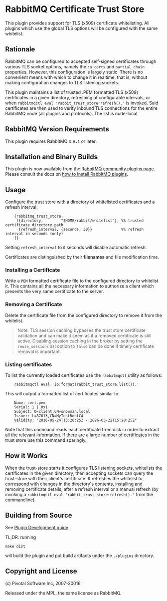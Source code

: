 # RabbitMQ Certificate Trust Store

This plugin provides support for TLS (x509) certificate whitelisting.
All plugins which use the global TLS options will be configured with
the same whitelist.

## Rationale

RabbitMQ can be configured to accepted self-signed certificates
through various TLS socket options, namely the `ca_certs` and
`partial_chain` properties. However, this configuration is largely static.
There is no convenient means with which to change it in realtime, that
is, without making configuration changes to TLS listening sockets.

This plugin maintains a list of trusted .PEM formatted TLS (x509) certificates in a given
directory, refreshing at configurable intervals, or when `rabbitmqctl
eval 'rabbit_trust_store:refresh().'` is invoked. Said certificates are then used
to verify inbound TLS connections for the entire RabbitMQ node (all plugins and protocols).
The list is node-local.

## RabbitMQ Version Requirements

This plugin requires RabbitMQ `3.6.1` or later.

## Installation and Binary Builds

This plugin is now available from the [RabbitMQ community plugins page](http://www.rabbitmq.com/community-plugins.html).
Please consult the docs on [how to install RabbitMQ plugins](http://www.rabbitmq.com/plugins.html#installing-plugins).

## Usage

Configure the trust store with a directory of whitelisted certificates
and a refresh interval:

```
    {rabbitmq_trust_store,
     [{directory,        "$HOME/rabbit/whitelist"}, %% trusted certificate directory path
      {refresh_interval, {seconds, 30}}             %% refresh interval in seconds (only)
    ]}
```

Setting `refresh_interval` to `0` seconds will disable automatic refresh.

Certificates are distinguished by their **filenames** and file modification time.

### Installing a Certificate

Write a `PEM` formatted certificate file to the configured directory
to whitelist it. This contains all the necessary information to
authorize a client which presents the very same certificate to the
server.

### Removing a Certificate

Delete the certificate file from the configured directory to remove it
from the whitelist.

> Note: TLS session caching bypasses the trust store certificate validation and can
make it seem as if a removed certificate is still active. Disabling session caching
in the broker by setting the `reuse_sessions` ssl option to `false` can be done if
timely certificate removal is important.


### Listing certificates

To list the currently loaded certificates use the `rabbitmqctl` utility as follows:

```
    rabbitmqctl eval 'io:format(rabbit_trust_store:list()).'
```

This will output a formatted list of certificates similar to:

```
    Name: cert.pem
    Serial: 1 | 0x1
    Subject: O=client,CN=snowman.local
    Issuer: L=87613,CN=MyTestRootCA
    Validity: "2016-05-24T15:28:25Z - 2026-05-22T15:28:25Z"
```

Note that this command reads each certificate from disk in order to extract
all the relevant information. If there are a large number of certificates in the
trust store use this command sparingly.


## How it Works

When the trust-store starts it configures TLS listening sockets,
whitelists the certificates in the given directory, then accepting
sockets can query the trust-store with their client's certificate. It
refreshes the whitelist to correspond with changes in the directory's
contents, installing and removing certificate details, after a refresh
interval or a manual refresh (by invoking a `rabbitmqctl eval
'rabbit_trust_store:refresh().'` from the commandline).


## Building from Source

See [Plugin Development guide](http://www.rabbitmq.com/plugin-development.html).

TL;DR: running

    make dist

will build the plugin and put build artifacts under the `./plugins` directory.


## Copyright and License

(c) Pivotal Software Inc, 2007-20016

Released under the MPL, the same license as RabbitMQ.
